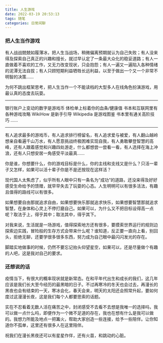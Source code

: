```yaml
---
title: 人生游戏
date: 2022-03-19 20:53:13
tags: 随笔
categories: 日常闲聊
---
```

### 把人生当作游戏

有人战战兢兢如履薄冰，把人生当战场，稍微偏离预期就认为自己失败；有人没来得及探索自己真正的兴趣和擅长，就过早认定了一条最大众化的稳妥道路；有人一直做着不喜欢的工作，又无力改变现状，只会抱怨；有人一遍又一遍陷入各种情绪的泥潭无法自拔；有人只顾短期利益牺牲长远利益，以至于做出一个又一个非常不明智的决策……

<!--more-->

为何不跳出框架思考，把人生当作一个不能读档的大型多人在线角色扮演游戏，用最认真的态度去玩耍。

---

银行账户上变动的数字是游戏币
体检单上标着你的血条/健康值
书本和互联网里有各种游戏攻略
WikiHow 是新手引导
Wikipedia 是游戏图鉴
书本里有通关高阶技巧
……

---

有人追求最多的游戏币，有人追求排行榜留名，有人追求爱与被爱，有人翻山越岭想亲自看遍千山万水，有人愿意挑战终极困难实现自我，有人勇敢攀登智慧的高峰，还有人跟着感觉和兴趣四处游走，什么都想尝一尝看一看，有人选择在海上冲浪，还有人只想安居一角感受平淡最真……

你是谁，你想要什么，你的游戏目标是什么，你的主线和支线又是什么？只活一辈子又怎样，如果可以活十辈子你是不是还按现在这样活？

现代国人太焦虑了，似乎所有人眼中只有一条名为“成功”的道路，还没来得及好好感受生命给予的馈赠，就早早失去了玩耍的心态。人生明明可以有很多活法，有趣且值得的路线可以有很多。

如果想要自由那就追求自由，如果想要快乐那就追求快乐，如果想要智慧那就追求智慧，在身体和心灵上不停打磨自己。如果可以，为什么又不把目标设得高一点呢？取法于上，得乎其中；取法其中，得乎其下。

对我来说，生活就是一场游戏，值得探索地方还有很多，要摸索世界运行的规则边探索边实践，冒险般的生存方式会带来什么呢？谁知道，反正要一直向上看，别回头，拒绝无聊，还要学很多很多东西，努力成为自己眼中最闪闪发光的存在。

脚踏实地做事的时候，仍然不要忘记抬头仰望星空，如果可以，还是尽量做个有趣的人吧，这是我对自己的要求。

### 还想说的话

疫情当下，有很大的概率现状就是新常态。在和平年代出生和成长的我们，这几年应该是我们长大至今经历的最黑暗的日子。不过再寒冷的冬天也会过去，再漫长的黑夜也会有结束的一天，寒冰会化，春天会来，明天的太阳还会照常升起，要如何度过这漫漫长夜，这是我们每个人都要思索的话题。

实在不忍看着无数人活在痛苦之中，封闭感受不去看不去想是我唯一的选择吗，我可以做一点什么吗，即便作为一个微不足道的存在，我也在想有什么是我可以做的。我想力所能及地点一把篝火，帮助大家创造一些连接，给予一些陪伴。让你知道你不孤单，这里还有很多人在这里陪伴。

祝我们在漫长黑夜还可以有星星作伴，还有火苗，和跳动的心脏。 
